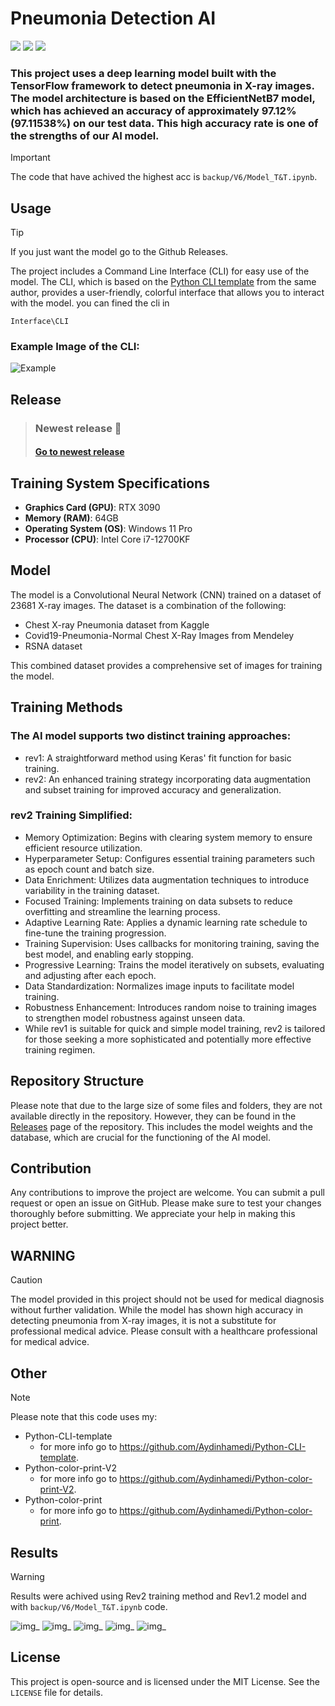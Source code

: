 # Pneumonia Detection AI
<img src="https://img.shields.io/badge/Python-FFD43B?style=for-the-badge&logo=python&logoColor=blue"/> <img src="https://img.shields.io/badge/TensorFlow-FF6F00?style=for-the-badge&logo=tensorflow&logoColor=white"/> <img src="https://img.shields.io/badge/Keras-FF0000?style=for-the-badge&logo=keras&logoColor=white"/>

### This project uses a deep learning model built with the TensorFlow framework to detect pneumonia in X-ray images. The model architecture is based on the EfficientNetB7 model, which has achieved an accuracy of approximately 97.12% (97.11538%) on our test data. This high accuracy rate is one of the strengths of our AI model.
> [!IMPORTANT]
> The code that have achived the highest acc is `backup/V6/Model_T&T.ipynb`.
## Usage
> [!TIP]
> If you just want the model go to the Github Releases.

The project includes a Command Line Interface (CLI) for easy use of the model. The CLI, which is based on the [Python CLI template](https://github.com/Aydinhamedi/Python-CLI-template) from the same author, provides a user-friendly, colorful interface that allows you to interact with the model. you can fined the cli in 

```
Interface\CLI
```
### Example Image of the CLI:
![Example](doc/Screenshot.png)  
## Release
> ### Newest release 📃
> #### [Go to newest release](https://github.com/Aydinhamedi/Pneumonia-Detection-Ai/releases/latest)

## Training System Specifications

- **Graphics Card (GPU)**: RTX 3090
- **Memory (RAM)**: 64GB
- **Operating System (OS)**: Windows 11 Pro
- **Processor (CPU)**: Intel Core i7-12700KF

## Model

The model is a Convolutional Neural Network (CNN) trained on a dataset of 23681 X-ray images. The dataset is a combination of the following:

- Chest X-ray Pneumonia dataset from Kaggle
- Covid19-Pneumonia-Normal Chest X-Ray Images from Mendeley
- RSNA dataset

This combined dataset provides a comprehensive set of images for training the model.

## Training Methods
### The AI model supports two distinct training approaches:

- rev1: A straightforward method using Keras' fit function for basic training.
- rev2: An enhanced training strategy incorporating data augmentation and subset training for improved accuracy and generalization.
### rev2 Training Simplified:
- Memory Optimization: Begins with clearing system memory to ensure efficient resource utilization.
- Hyperparameter Setup: Configures essential training parameters such as epoch count and batch size.
- Data Enrichment: Utilizes data augmentation techniques to introduce variability in the training dataset.
- Focused Training: Implements training on data subsets to reduce overfitting and streamline the learning process.
- Adaptive Learning Rate: Applies a dynamic learning rate schedule to fine-tune the training progression.
- Training Supervision: Uses callbacks for monitoring training, saving the best model, and enabling early stopping.
- Progressive Learning: Trains the model iteratively on subsets, evaluating and adjusting after each epoch.
- Data Standardization: Normalizes image inputs to facilitate model training.
- Robustness Enhancement: Introduces random noise to training images to strengthen model robustness against unseen data.
- While rev1 is suitable for quick and simple model training, rev2 is tailored for those seeking a more sophisticated and potentially more effective training regimen.

## Repository Structure

Please note that due to the large size of some files and folders, they are not available directly in the repository. However, they can be found in the [Releases](https://github.com/Aydinhamedi/Pneumonia-Detection-Ai/releases) page of the repository. This includes the model weights and the database, which are crucial for the functioning of the AI model.

## Contribution

Any contributions to improve the project are welcome. You can submit a pull request or open an issue on GitHub. Please make sure to test your changes thoroughly before submitting. We appreciate your help in making this project better.

## WARNING
> [!CAUTION]
The model provided in this project should not be used for medical diagnosis without further validation. While the model has shown high accuracy in detecting pneumonia from X-ray images, it is not a substitute for professional medical advice. Please consult with a healthcare professional for medical advice.


## Other
> [!NOTE]
> Please note that this code uses my:
> - Python-CLI-template
>   - for more info go to https://github.com/Aydinhamedi/Python-CLI-template.
> - Python-color-print-V2
>   - for more info go to https://github.com/Aydinhamedi/Python-color-print-V2.
> - Python-color-print
>   - for more info go to https://github.com/Aydinhamedi/Python-color-print.

## Results

> [!WARNING]
> Results were achived using Rev2 training method and Rev1.2 model and
> with `backup/V6/Model_T&T.ipynb` code.
<!-- #### N/A --> 
![img_](doc/V6/D1.png)
![img_](doc/V6/D2.png)
![img_](doc/V6/D3.png)
![img_](doc/V6/D4.png)
![img_](doc/V6/D5.png)
<!--
![img_](doc/V6/D6.png)
![img_](doc/V6/D7.png)
![img_](doc/V6/D8.png)
![img_](doc/V6/D9.png)
--> 
<!--
![img3](doc/Screenshot.png)  
-->


## License

This project is open-source and is licensed under the MIT License. See the `LICENSE` file for details.
